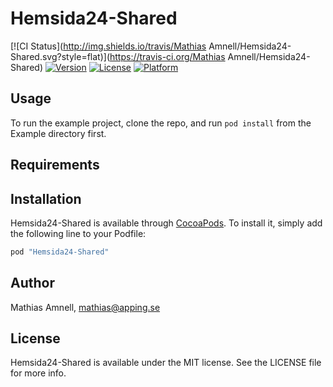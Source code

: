 # Hemsida24-Shared

[![CI Status](http://img.shields.io/travis/Mathias Amnell/Hemsida24-Shared.svg?style=flat)](https://travis-ci.org/Mathias Amnell/Hemsida24-Shared)
[![Version](https://img.shields.io/cocoapods/v/Hemsida24-Shared.svg?style=flat)](http://cocoapods.org/pods/Hemsida24-Shared)
[![License](https://img.shields.io/cocoapods/l/Hemsida24-Shared.svg?style=flat)](http://cocoapods.org/pods/Hemsida24-Shared)
[![Platform](https://img.shields.io/cocoapods/p/Hemsida24-Shared.svg?style=flat)](http://cocoapods.org/pods/Hemsida24-Shared)

## Usage

To run the example project, clone the repo, and run `pod install` from the Example directory first.

## Requirements

## Installation

Hemsida24-Shared is available through [CocoaPods](http://cocoapods.org). To install
it, simply add the following line to your Podfile:

```ruby
pod "Hemsida24-Shared"
```

## Author

Mathias Amnell, mathias@apping.se

## License

Hemsida24-Shared is available under the MIT license. See the LICENSE file for more info.
